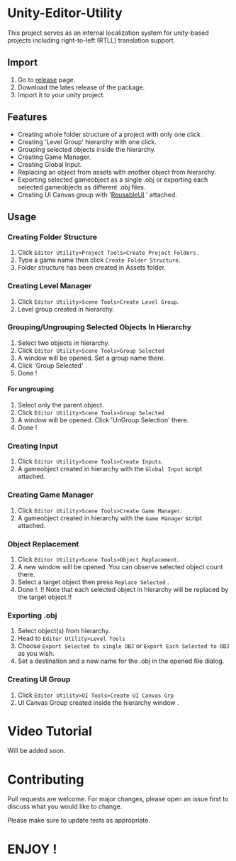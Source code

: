 # Unity-Editor-Utility

This project serves as an internal localization system for unity-based projects including right-to-left (RTLL) translation support.

## Import

1. Go to [release](https://github.com/ertanturan/Unity-Editor-Utility/releases) page.
2. Download the lates release of the package.
3. Import it to your unity project.

## Features
- Creating whole folder structure of a project with only one click .
- Creating 'Level Group' hierarchy with one click.
- Grouping selected objects inside the hierarchy.
- Creating Game Manager.
- Creating Global Input.
- Replacing an object from assets with another object from hierarchy.
- Exporting selected gameobject as a single .obj or exporting each selected gameobjects as different .obj files.
- Creating UI Canvas group with '[ReusableUI](https://github.com/ertanturan/Unity-Reusable-UI "") ' attached.


## Usage

### Creating Folder Structure

1. Click `Editor Utility>Project Tools>Create Project Folders` .
2. Type a game name then click `Create Folder Structure`.
3. Folder structure has been created in Assets folder.

### Creating Level Manager

1. Click `Editor Utility>Scene Tools>Create Level Group`.
2. Level group created in hierarchy.

### Grouping/Ungrouping Selected Objects In Hierarchy

1. Select two objects in hierarchy.
2. Click `Editor Utility>Scene Tools>Group Selected`
3. A window will be opened. Set a group name there.
4. Click 'Group Selected' .
5. Done !

#### For ungrouping

1. Select only the parent object.
2. Click `Editor Utility>Scene Tools>Group Selected`
3. A window will be opened. Click 'UnGroup Selection' there.
4. Done !

### Creating Input
1. Click `Editor Utility>Scene Tools>Create Inputs`.
2. A gameobject created in hierarchy with the `Global Input` script attached.

### Creating Game Manager
1. Click `Editor Utility>Scene Tools>Create Game Manager`.
2. A gameobject created in hierarchy with the `Game Manager` script attached.

### Object Replacement

1. Click `Editor Utility>Scene Tools>Object Replacement`.
2. A new window will be opened. You can observe selected object count there.
3. Select a target object then press `Replace Selected` . 
4. Done !.
  !! Note that each selected object in hierarchy will be replaced by the target object.!! 
  
### Exporting .obj


1. Select object(s) from hierarchy.
2. Head to `Editor Utility>Level Tools`
3. Choose `Export Selected to single OBJ` or `Export Each Selected to OBJ` as you wish.
4. Set a destination and a new name for the .obj in the opened file dialog.

### Creating UI Group

1. Click `Editor Utility>UI Tools>Create UI Canvas Grp`
2. UI Canvas Group created inside the hierarchy window .


# Video Tutorial

Will be added soon.

# Contributing
Pull requests are welcome. For major changes, please open an issue first to discuss what you would like to change.

Please make sure to update tests as appropriate.








# ENJOY !
